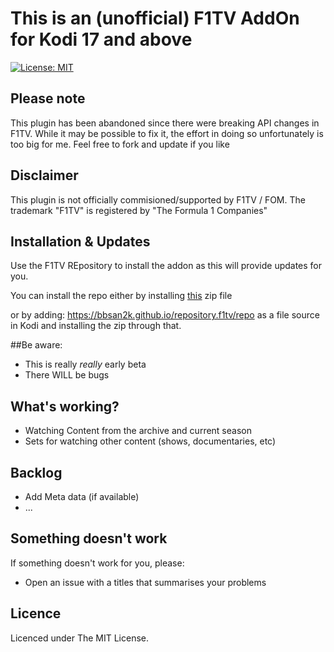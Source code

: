 # This is an (unofficial) F1TV AddOn for Kodi 17 and above

[![License: MIT](https://img.shields.io/badge/License-MIT-yellow.svg)](https://opensource.org/licenses/MIT)


## Please note

This plugin has been abandoned since there were breaking API changes in F1TV. While it may be possible to fix it, the effort in doing so unfortunately is too big for me.
Feel free to fork and update if you like

## Disclaimer

This plugin is not officially commisioned/supported by F1TV / FOM.
The trademark "F1TV" is registered by "The Formula 1 Companies"

## Installation & Updates

Use the F1TV REpository to install the addon as this will provide updates for you.

You can install the repo either by installing [this](https://raw.githubusercontent.com/bbsan2k/repository.f1tv/master/zips/repository.f1tv/repository.f1tv-1.0.zip) zip file

or by adding: https://bbsan2k.github.io/repository.f1tv/repo as a file source in Kodi and installing the zip through that.

##Be aware:

- This is really _really_ early beta
- There WILL be bugs


## What's working?

- Watching Content from the archive and current season
- Sets for watching other content (shows, documentaries, etc)

## Backlog

- Add Meta data (if available)
- ...

## Something doesn't work

If something doesn't work for you, please:

- Open an issue with a titles that summarises your problems

## Licence

Licenced under The MIT License.

